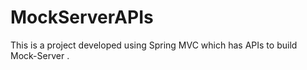# MockServerAPIs
This is a project developed using Spring MVC which has APIs to build Mock-Server .
